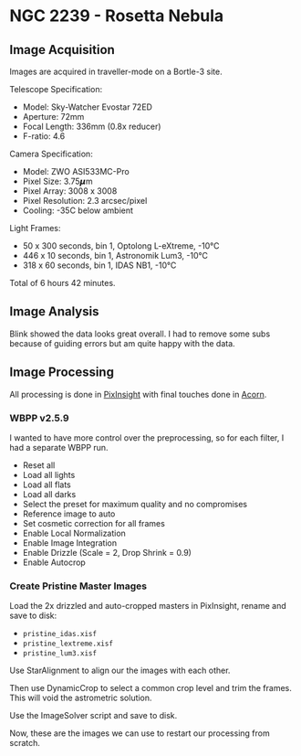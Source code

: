 # NGC 2239 - Rosetta Nebula

## Image Acquisition 

Images are acquired in traveller-mode on a Bortle-3 site.

Telescope Specification:

* Model: Sky-Watcher Evostar 72ED
* Aperture: 72mm
* Focal Length: 336mm (0.8x reducer)
* F-ratio: 4.6

Camera Specification:

* Model: ZWO ASI533MC-Pro
* Pixel Size: 3.75𝞵m
* Pixel Array: 3008 x 3008
* Pixel Resolution: 2.3 arcsec/pixel
* Cooling: -35C below ambient

Light Frames:

* 50 x 300 seconds, bin 1, Optolong L-eXtreme, -10°C 
* 446 x 10 seconds, bin 1, Astronomik Lum3, -10°C 
* 318 x 60 seconds, bin 1, IDAS NB1, -10°C 

Total of 6 hours 42 minutes.


## Image Analysis

Blink showed the data looks great overall. I had to remove some subs because of
guiding errors but am quite happy with the data.


## Image Processing

All processing is done in [PixInsight](https://pixinsight.com) with final
touches done in [Acorn](https://flyingmeat.com/acorn/).


### WBPP v2.5.9

I wanted to have more control over the preprocessing, so for each filter, I had
a separate WBPP run.

* Reset all
* Load all lights
* Load all flats
* Load all darks
* Select the preset for maximum quality and no compromises
* Reference image to auto
* Set cosmetic correction for all frames
* Enable Local Normalization
* Enable Image Integration
* Enable Drizzle (Scale = 2, Drop Shrink = 0.9)
* Enable Autocrop


### Create Pristine Master Images

Load the 2x drizzled and auto-cropped masters in PixInsight, rename and save to
disk:

* `pristine_idas.xisf`
* `pristine_lextreme.xisf`
* `pristine_lum3.xisf`

Use StarAlignment to align our the images with each other.

Then use DynamicCrop to select a common crop level and trim the frames. This will void the astrometric solution.

Use the ImageSolver script and save to disk.

Now, these are the images we can use to restart our processing from scratch.
